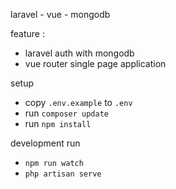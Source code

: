 laravel - vue - mongodb  

feature : 
* laravel auth with mongodb 
* vue router single page application

setup
    
* copy ```.env.example``` to ```.env```
* run ```composer update```
* run ```npm install ```

development run

* ```npm run watch```
* ```php artisan serve```





